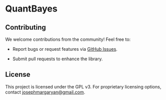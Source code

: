 # QuantBayes

## Contributing

We welcome contributions from the community! Feel free to:

-   Report bugs or request features via [GitHub Issues](https://github.com/josephmargaryan/quantbayes/issues).
    
-   Submit pull requests to enhance the library.
    

## License
This project is licensed under the GPL v3. For proprietary licensing options, contact josephmargaryan@gmail.com.

